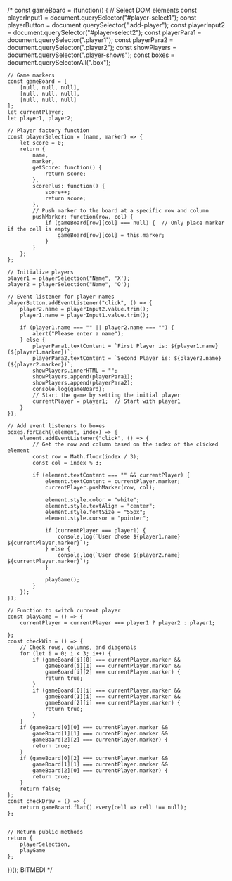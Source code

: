 /*
const gameBoard = (function() {
    // Select DOM elements
    const playerInput1 = document.querySelector("#player-select1");
    const playerButton = document.querySelector(".add-player");
    const playerInput2 = document.querySelector("#player-select2");
    const playerPara1 = document.querySelector(".player1");
    const playerPara2 = document.querySelector(".player2");
    const showPlayers = document.querySelector(".player-shows");
    const boxes = document.querySelectorAll(".box");

    // Game markers
    const gameBoard = [
        [null, null, null],
        [null, null, null],
        [null, null, null]
    ];
    let currentPlayer;
    let player1, player2;

    // Player factory function
    const playerSelection = (name, marker) => {
        let score = 0;
        return {
            name,
            marker,
            getScore: function() {
                return score;
            },
            scorePlus: function() {
                score++;
                return score;
            },
            // Push marker to the board at a specific row and column
            pushMarker: function(row, col) {
                if (gameBoard[row][col] === null) {  // Only place marker if the cell is empty
                    gameBoard[row][col] = this.marker;
                }
            }
        };
    };

    // Initialize players
    player1 = playerSelection("Name", 'X');
    player2 = playerSelection("Name", 'O');

    // Event listener for player names
    playerButton.addEventListener("click", () => {
        player2.name = playerInput2.value.trim();
        player1.name = playerInput1.value.trim(); 
        
        if (player1.name === "" || player2.name === "") {
            alert("Please enter a name");
        } else {
            playerPara1.textContent = `First Player is: ${player1.name} (${player1.marker})`;
            playerPara2.textContent = `Second Player is: ${player2.name} (${player2.marker})`;
            showPlayers.innerHTML = "";
            showPlayers.append(playerPara1);
            showPlayers.append(playerPara2);
            console.log(gameBoard);
            // Start the game by setting the initial player
            currentPlayer = player1;  // Start with player1
        }
    });

    // Add event listeners to boxes
    boxes.forEach((element, index) => {
        element.addEventListener("click", () => {
            // Get the row and column based on the index of the clicked element
            const row = Math.floor(index / 3);
            const col = index % 3;

            if (element.textContent === "" && currentPlayer) { 
                element.textContent = currentPlayer.marker;
                currentPlayer.pushMarker(row, col);
                
                element.style.color = "white"; 
                element.style.textAlign = "center";
                element.style.fontSize = "55px"; 
                element.style.cursor = "pointer"; 

                if (currentPlayer === player1) {
                    console.log(`User chose ${player1.name} ${currentPlayer.marker}`);
                } else {
                    console.log(`User chose ${player2.name} ${currentPlayer.marker}`);
                }
                
                playGame(); 
            }
        });
    });

    // Function to switch current player
    const playGame = () => {
        currentPlayer = currentPlayer === player1 ? player2 : player1;
       
    };
    const checkWin = () => {
        // Check rows, columns, and diagonals
        for (let i = 0; i < 3; i++) {
            if (gameBoard[i][0] === currentPlayer.marker &&
                gameBoard[i][1] === currentPlayer.marker &&
                gameBoard[i][2] === currentPlayer.marker) {
                return true;
            }
            if (gameBoard[0][i] === currentPlayer.marker &&
                gameBoard[1][i] === currentPlayer.marker &&
                gameBoard[2][i] === currentPlayer.marker) {
                return true;
            }
        }
        if (gameBoard[0][0] === currentPlayer.marker &&
            gameBoard[1][1] === currentPlayer.marker &&
            gameBoard[2][2] === currentPlayer.marker) {
            return true;
        }
        if (gameBoard[0][2] === currentPlayer.marker &&
            gameBoard[1][1] === currentPlayer.marker &&
            gameBoard[2][0] === currentPlayer.marker) {
            return true;
        }
        return false;
    };
    const checkDraw = () => {
        return gameBoard.flat().every(cell => cell !== null);
    };


    // Return public methods
    return {
        playerSelection,
        playGame
    };
})(); BITMEDI
*/